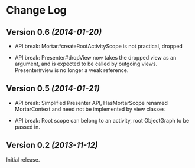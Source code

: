 Change Log
==========

Version 0.6 *(2014-01-20)*
----------------------------
  * API break: Mortar#createRootActivityScope is not practical, dropped

  * API break: Presenter#dropView now takes the dropped view as an argument, 
    and is expected to be called by outgoing views. Presenter#view
    is no longer a weak reference.

Version 0.5 *(2014-01-21)*
----------------------------
  * API break: Simplified Presenter API, HasMortarScope renamed MortarContext and need not
    be implemented by view classes

  * API break: Root scope can belong to an activity, root ObjectGraph to be passed in.

Version 0.2 *(2013-11-12)*
----------------------------

Initial release.
